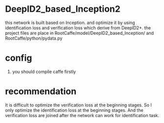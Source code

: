 # DeepID2_based_Inception2
this network is built based on Inception. and optimize it by using identification loss and verification loss which derive from DeepID2+.
the project files are place in RootCaffe/model/DeepID2_based_Inception/ and RootCaffe/python/pydata.py

# config
1. you should compile caffe firstly

# recommendation
It is difficult to optimize the verification loss at the beginning stages. So I only optimize the identification loss at the beginning stages. And the verification loss are joined after the network can work for identification task.
